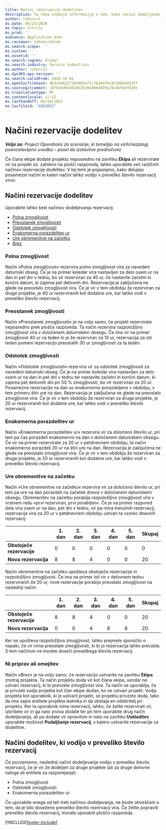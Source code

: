 ```yaml
---
title: Načini rezervacije dodelitev
description: Ta tema vsebuje informacije o tem, kako načini dodeljevanja rezervacij delujejo v storitvi Project Operations.
author: ruhercul
ms.date: 09/23/2020
ms.topic: article
ms.prod: ''
audience: Application User
ms.reviewer: johnmichalak
ms.search.scope: ''
ms.custom: ''
ms.assetid: ''
ms.search.region: Global
ms.search.industry: Service industries
ms.author: ruhercul
ms.dyn365.ops.version: ''
ms.search.validFrom: 2020-10-01
ms.openlocfilehash: db3cb98227343465af1cf6a447ec9c5d6bdd13ff
ms.sourcegitcommit: c0792bd65d92db25e0e8864879a19c4b93efb10c
ms.translationtype: MT
ms.contentlocale: sl-SI
ms.lasthandoff: 04/14/2022
ms.locfileid: "8583052"
---
```

# <a name="booking-allocation-methods"></a>Načini rezervacije dodelitev

_**Velja za:** Project Operations za scenarije, ki temeljijo na virih/nezalogi, poenostavljeno uvedbo – posel do izstavitve predračuna_

Če člana ekipe dodate projektu neposredno na zavihku **Ekipa** ali rezervirate vir za projekt oz. zahtevo na plošči razporeda, lahko uporabite več različnih načinov rezervacije dodelitev. V tej temi je pojasnjeno, kako delujejo posamezni načini in kateri načini lahko vodijo v preveliko število rezervacij virov.

## <a name="booking-allocation-methods"></a>Načini rezervacije dodelitev

Uporabite lahko šest načinov dodeljevanja rezervacij:

- [Polna zmogljivost](#full)
- [Preostanek zmogljivosti](#remaining)
- [Odstotek zmogljivosti](#percentage)
- [Enakomerna porazdelitev ur](#evenly)
- [Ure obremenitve na začetku](#front)
- [Brez](#none)

### <a name="full-capacity"></a><a name="full"></a>Polna zmogljivost 
Način »Polna zmogljivost« rezervira polno zmogljivost vira za navedeni datumski obseg. Če je na primer koledar vira nastavljen za delo osem ur na dan in pet dni v tednu, bo vir rezerviran za 40 ur, če nastavite začetni in končni datum, ki zajema pet delovnih dni. Rezervacija je zaključena ne glede na preostalo zmogljivost vira. Če je vir v tem obdobju že rezerviran za druge projekte, je 40 ur rezerviranih kot dodatne ure, kar lahko vodi v preveliko število rezervacij.

### <a name="remaining-capacity"></a><a name="remaining"></a>Preostanek zmogljivosti
Način »Preostanek zmogljivosti« je na voljo samo, če projekt rezervirate neposredno prek plošče razporeda. Ta način rezervira razpoložljivo zmogljivost vira v določenem datumskem obsegu. Če ima vir na primer zmogljivost 40 ur na teden in je že rezerviran za 10 ur, rezervacija za isti teden pomeni rezervacijo preostalih 30 ur zmogljivosti za ta teden.

### <a name="percentage-capacity"></a><a name="percentage"></a>Odstotek zmogljivosti
Način »Odstotek zmogljivosti« rezervira vir za odstotek zmogljivosti za navedeni datumski obseg. Če je na primer koledar vira nastavljen za delo osem ur na dan in pet dni v tednu ter nastavite začetni in končni datum, ki zajema pet delovnih dni pri 50 % zmogljivosti, bo vir rezerviran za 20 ur. Posamezne rezervacije na dan so enakomerno porazdeljene v obdobju, v tem primeru štiri ure na dan. Rezervacija je zaključena ne glede na preostalo zmogljivost vira. Če je vir v tem obdobju že rezerviran za druge projekte, je 20 ur rezerviranih kot dodatne ure, kar lahko vodi v preveliko število rezervacij.

### <a name="evenly-distribute-hours"></a><a name="evenly"></a>Enakomerna porazdelitev ur
Način »Enakomerna porazdelitev ur« rezervira vir za določeno število ur, pri tem pa čas porazdeli enakomerno na dan v določenem datumskem obsegu. Če vir na primer rezervirate za 20 ur v petdnevnem obdobju, ta način enakomerno porazdeli 20 ur na štiri ure na dan. Rezervacija je zaključena ne glede na preostalo zmogljivost vira. Če je vir v tem obdobju že rezerviran za druge projekte, je 20 ur rezerviranih kot dodatne ure, kar lahko vodi v preveliko število rezervacij.

### <a name="front-load-hours"></a><a name="front"></a>Ure obremenitve na začetku
Način »Ure obremenitve na začetku« rezervira vir za določeno število ur, pri tem pa ure na dan porazdeli na začetek dneva v določenem datumskem obsegu. Obremenitev na začetku porablja razpoložljivo zmogljivost vira v vrstnem redu »prvi rezerviran, prvi porabljen«. Če je na primer razpored dela vira osem ur na dan, pet dni v tednu, vir pa nima trenutnih rezervacij, rezervacija vira za 20 ur v petdnevnem obdobju ustvari ta vzorec dnevnih rezervacij: 

|                           |    1. dan    |    2. dan    |    3. dan    |    4. dan    |    5. dan    |    Skupaj    |
|---------------------------|-------------|-------------|-------------|-------------|-------------|-------------|
|    **Obstoječe rezervacije**    |    0        |    0        |    0        |    0        |    0        |    0        |
|    **Nova rezervacija**          |    8        |    8        |    4        |    0        |    0        |    20       |

Način obremenitve na začetku upošteva obstoječe rezervacije in razpoložljivo zmogljivost. Če ima na primer isti vir v delovnem tednu rezerviranih že 20 ur, nove rezervacije porabijo preostalo zmogljivost na naslednji način:

|                     | 1. dan | 2. dan | 3. dan | 4. dan | 5. dan | Skupaj |
|---------------------|-------|-------|-------|-------|-------|-------|
| **Obstoječe rezervacije** | 8     | 8     | 4     | 0     | 0     | 20    |
| **Nova rezervacija**       | 0     | 0     | 4     | 8     | 8     | 20    |

Ker se upošteva razpoložljiva zmogljivost, lahko prejmete sporočilo o napaki, če vir nima preostale zmogljivosti, ki bi jo rezervacija lahko prevzela. S tem načinom ne morete doseči prevelikega števila rezervacij.

### <a name="none"></a><a name="none"></a>Ni priprav ali omejitev
Način »Brez« je na voljo samo, če rezervacijo ustvarite na zavihku **Ekipa** znotraj projekta. Ta način projektu doda vir kot člana ekipe, vendar ne ustvari rezervacij, ki bi prevzele zmogljivost vira. Ta način se uporablja, če je privzeti vodja projekta kot član ekipe dodan, ko se ustvari projekt. Vodja projekta kot uporabnik, ki je ustvaril projekt, se projektu privzeto doda, tako da ima zapis entitete projekta lastnika in da obstaja en odobritelj pri projektu. Ker ta uporabnik nima rezervacij, lahko, če želite rezervirati vir, izbrišete vir in ga nato znova dodate ter pri tem uporabite drug način dodeljevanja, ali pa dodate vir opravilom in nato na zavihku **Uskladitev** uporabite možnost **Podaljšanje rezervacij**, s katero ustvarite rezervacije za dodelitve.

## <a name="allocation-methods-that-lead-to-overbooking"></a>Načini dodelitev, ki vodijo v preveliko število rezervacij
Če povzamemo, naslednji načini dodeljevanja vodijo v preveliko število rezervacij, če je vir že dodeljen za druge projekte (ali za druge delovne naloge ali entitete za razporejanje):

- Polna zmogljivost
- Odstotek zmogljivosti
- Enakomerna porazdelitev ur

Če uporabite enega od teh treh načinov dodeljevanja, ne boste obveščeni o tem, da je bilo doseženo preveliko število rezervacij vira. Če želite popraviti preveliko število rezervacij, morate uporabiti ploščo razporeda.


[!INCLUDE[footer-include](../includes/footer-banner.md)]